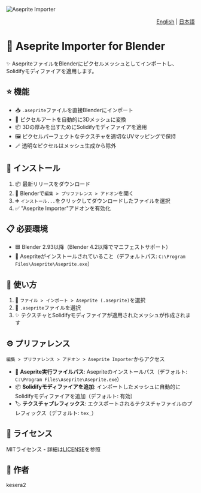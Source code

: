 ![Aseprite Importer](https://aseprite-importer.kesera2.dev/aseprite-importer-logo.gif)

<div align="right">

[English](README.md) | [日本語](README.ja.md)

</div>

# 🎨 Aseprite Importer for Blender

✨ AsepriteファイルをBlenderにピクセルメッシュとしてインポートし、Solidifyモディファイアを適用します。

## ⭐ 機能

- 📥 `.aseprite`ファイルを直接Blenderにインポート
- 🎲 ピクセルアートを自動的に3Dメッシュに変換
- 📦 3Dの厚みを出すためにSolidifyモディファイアを適用
- 🖼️ ピクセルパーフェクトなテクスチャを適切なUVマッピングで保持
- 🪄 透明なピクセルはメッシュ生成から除外

## 💾 インストール

1. 📦 最新リリースをダウンロード
2. 🔧 Blenderで`編集 > プリファレンス > アドオン`を開く
3. ➕ `インストール...`をクリックしてダウンロードしたファイルを選択
4. ✅ "Aseprite Importer"アドオンを有効化

## 📋 必要環境

- 🟦 Blender 2.93以降（Blender 4.2以降でマニフェストサポート）
- 🎨 Asepriteがインストールされていること（デフォルトパス: `C:\Program Files\Aseprite\Aseprite.exe`）

## 🚀 使い方

1. 📂 `ファイル > インポート > Aseprite (.aseprite)`を選択
2. 🎯 `.aseprite`ファイルを選択
3. ✨ テクスチャとSolidifyモディファイアが適用されたメッシュが作成されます

## ⚙️ プリファレンス

`編集 > プリファレンス > アドオン > Aseprite Importer`からアクセス

- 📁 **Aseprite実行ファイルパス**: Asepriteのインストールパス（デフォルト: `C:\Program Files\Aseprite\Aseprite.exe`）
- 📦 **Solidifyモディファイアを追加**: インポートしたメッシュに自動的にSolidifyモディファイアを追加（デフォルト: 有効）
- 🏷️ **テクスチャプレフィックス**: エクスポートされるテクスチャファイルのプレフィックス（デフォルト: `tex_`）

## 📄 ライセンス

MITライセンス - 詳細は[LICENSE](LICENSE)を参照

## 👤 作者

kesera2
